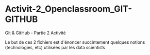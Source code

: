 # Activit-2_Openclassroom_GIT-GITHUB
Git &amp; GitHub - Partie 2 Activité


Le but de ces 2 fichiers est d'énoncer succintement quelques notions (technologies, etc) utilisées par les data scientists
